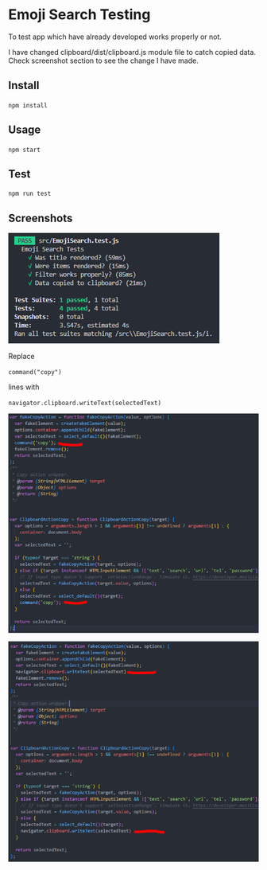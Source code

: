 # Emoji Search Testing

To test app which have already developed works properly or not.

I have changed clipboard/dist/clipboard.js module file to catch copied data. Check screenshot section to see the change I have made.

Install
---

`npm install`

Usage
---

`npm start`

Test
---

`npm run test`

Screenshots
---

![s1](./s1.PNG)

Replace

` command("copy") `

lines with

` navigator.clipboard.writeText(selectedText) `

![s2](./s2.PNG)

![s3](./s3.PNG)
